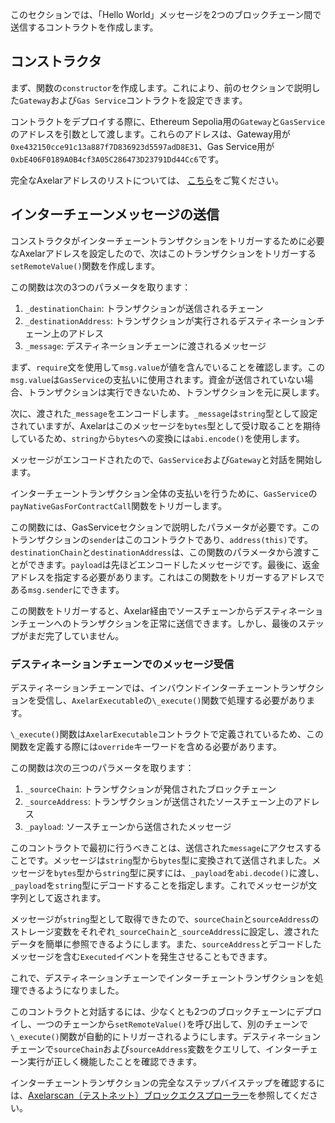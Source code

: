 このセクションでは、「Hello World」メッセージを2つのブロックチェーン間で送信するコントラクトを作成します。

## コンストラクタ

まず、関数の`constructor`を作成します。これにより、前のセクションで説明した`Gateway`および`Gas Service`コントラクトを設定できます。

コントラクトをデプロイする際に、Ethereum Sepolia用の`Gateway`と`GasService`のアドレスを引数として渡します。これらのアドレスは、Gateway用が`0xe432150cce91c13a887f7D836923d5597adD8E31`、Gas Service用が`0xbE406F0189A0B4cf3A05C286473D23791Dd44Cc6`です。

完全なAxelarアドレスのリストについては、
<a href="https://docs.axelar.dev/resources/contract-addresses/testnet" target="_blank">こちら</a>をご覧ください。

## インターチェーンメッセージの送信

コンストラクタがインターチェーントランザクションをトリガーするために必要なAxelarアドレスを設定したので、次はこのトランザクションをトリガーする`setRemoteValue()`関数を作成します。

この関数は次の3つのパラメータを取ります：

1. `_destinationChain`: トランザクションが送信されるチェーン
2. `_destinationAddress`: トランザクションが実行されるデスティネーションチェーン上のアドレス
3. `_message`: デスティネーションチェーンに渡されるメッセージ

まず、`require`文を使用して`msg.value`が値を含んでいることを確認します。この`msg.value`は`GasService`の支払いに使用されます。資金が送信されていない場合、トランザクションは実行できないため、トランザクションを元に戻します。

次に、渡された`_message`をエンコードします。`_message`は`string`型として設定されていますが、Axelarはこのメッセージを`bytes`型として受け取ることを期待しているため、`string`から`bytes`への変換には`abi.encode()`を使用します。

メッセージがエンコードされたので、`GasService`および`Gateway`と対話を開始します。

インターチェーントランザクション全体の支払いを行うために、`GasService`の`payNativeGasForContractCall`関数をトリガーします。

この関数には、GasServiceセクションで説明したパラメータが必要です。このトランザクションの`sender`はこのコントラクトであり、`address(this)`です。`destinationChain`と`destinationAddress`は、この関数のパラメータから渡すことができます。`payload`は先ほどエンコードしたメッセージです。最後に、返金アドレスを指定する必要があります。これはこの関数をトリガーするアドレスである`msg.sender`にできます。

この関数をトリガーすると、Axelar経由でソースチェーンからデスティネーションチェーンへのトランザクションを正常に送信できます。しかし、最後のステップがまだ完了していません。

### デスティネーションチェーンでのメッセージ受信

デスティネーションチェーンでは、インバウンドインターチェーントランザクションを受信し、`AxelarExecutable`の`\_execute()`関数で処理する必要があります。

`\_execute()`関数は`AxelarExecutable`コントラクトで定義されているため、この関数を定義する際には`override`キーワードを含める必要があります。

この関数は次の三つのパラメータを取ります：

1. `_sourceChain`: トランザクションが発信されたブロックチェーン
2. `_sourceAddress`: トランザクションが送信されたソースチェーン上のアドレス
3. `_payload`: ソースチェーンから送信されたメッセージ

このコントラクトで最初に行うべきことは、送信された`message`にアクセスすることです。メッセージは`string`型から`bytes`型に変換されて送信されました。メッセージを`bytes`型から`string`型に戻すには、`_payload`を`abi.decode()`に渡し、`_payload`を`string`型にデコードすることを指定します。これでメッセージが文字列として返されます。

メッセージが`string`型として取得できたので、`sourceChain`と`sourceAddress`のストレージ変数をそれぞれ`_sourceChain`と`_sourceAddress`に設定し、渡されたデータを簡単に参照できるようにします。また、`sourceAddress`とデコードしたメッセージを含む`Executed`イベントを発生させることもできます。

これで、デスティネーションチェーンでインターチェーントランザクションを処理できるようになりました。

このコントラクトと対話するには、少なくとも2つのブロックチェーンにデプロイし、一つのチェーンから`setRemoteValue()`を呼び出して、別のチェーンで`\_execute()`関数が自動的にトリガーされるようにします。デスティネーションチェーンで`sourceChain`および`sourceAddress`変数をクエリして、インターチェーン実行が正しく機能したことを確認できます。

インターチェーントランザクションの完全なステップバイステップを確認するには、<a href="https://testnet.axelarscan.io" target="_blank">Axelarscan（テストネット）ブロックエクスプローラー</a>を参照してください。
